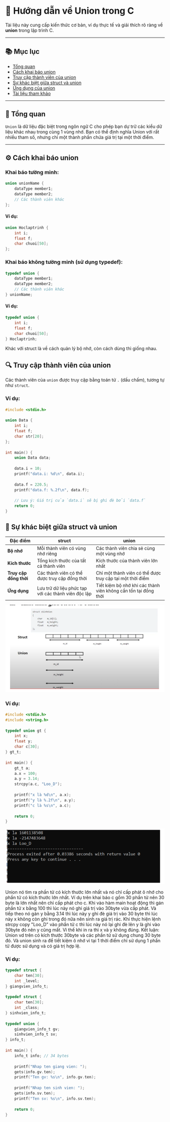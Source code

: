 # 📖 Hướng dẫn về Union trong C

Tài liệu này cung cấp kiến thức cơ bản, ví dụ thực tế và giải thích rõ ràng về **union** trong lập trình C.

---

## 📚 Mục lục

- [Tổng quan](#tổng-quan)
- [Cách khai báo union](#cách-khai-báo-union)
- [Truy cập thành viên của union](#truy-cập-thành-viên-của-union)
- [Sự khác biệt giữa struct và union](#sự-khác-biệt-giữa-struct-và-union)
- [Ứng dụng của union](#ứng-dụng-của-union)
- [Tài liệu tham khảo](#tài-liệu-tham-khảo)

---

## 🧠 Tổng quan

`Union` là dữ liệu đặc biệt trong ngôn ngữ C cho phép bạn dự trữ các kiểu dữ liệu khác nhau trong cùng 1 vùng nhớ. Bạn có thể định nghĩa Union với rất nhiều tham số, nhưng chỉ một thành phần chứa giá trị tại một thời điểm.

---

## ⚙️ Cách khai báo union

### Khai báo tường minh:
```c
union unionName {
    dataType member1;
    dataType member2;
    // Các thành viên khác
};
```
#### Ví dụ:
```C
union Hoclaptrinh {
    int i;
    float f;
    char chuoi[50];
};
```
### Khai báo không tường minh (sử dụng typedef):
```C
typedef union {
    dataType member1;
    dataType member2;
    // Các thành viên khác
} unionName;
```
#### Ví dụ:
```C
typedef union {
    int i;
    float f;
    char chuoi[50];
} Hoclaptrinh;
```
Khác với struct là về cách quản lý bộ nhớ, còn cách dùng thì giống nhau.

## 🔍 Truy cập thành viên của union
Các thành viên của `union` được truy cập bằng toán tử `.` (dấu chấm), tương tự như `struct`.
### Ví dụ:
```C
#include <stdio.h>

union Data {
    int i;
    float f;
    char str[20];
};

int main() {
    union Data data;

    data.i = 10;
    printf("data.i: %d\n", data.i);

    data.f = 220.5;
    printf("data.f: %.2f\n", data.f);

    // Lưu ý: Giá trị của `data.i` sẽ bị ghi đè bởi `data.f`
    return 0;
}
```
## 🔄 Sự khác biệt giữa struct và union
| **Đặc điểm**           | **struct**                          | **union**                          |
|-------------------------|--------------------------------------|-------------------------------------|
| **Bộ nhớ**             | Mỗi thành viên có vùng nhớ riêng    | Các thành viên chia sẻ cùng một vùng nhớ |
| **Kích thước**         | Tổng kích thước của tất cả thành viên | Kích thước của thành viên lớn nhất |
| **Truy cập đồng thời** | Các thành viên có thể được truy cập đồng thời | Chỉ một thành viên có thể được truy cập tại một thời điểm |
| **Ứng dụng**           | Lưu trữ dữ liệu phức tạp với các thành viên độc lập | Tiết kiệm bộ nhớ khi các thành viên không cần tồn tại đồng thời |

![alt text](image.png)
### Ví dụ:
```C
#include <stdio.h>
#include <string.h>

typedef union gt {
    int x;
    float y;
    char c[30];
} gt_t;

int main() {
    gt_t a;
    a.x = 100;
    a.y = 3.14;
    strcpy(a.c, "Loo_D");

    printf("x là %d\n", a.x);
    printf("y là %.2f\n", a.y);
    printf("c là %s\n", a.c);

    return 0;
}
```
![alt text](image-1.png)

Union nó tìm ra phần tử có kích thước lớn nhất và nó chỉ cấp phát ô nhớ cho phần tử có kích thước lớn nhất.
    Ví dụ trên khai báo c gồm 30 phần tử nên 30 byte là lớn nhất nên chỉ cấp phát cho c.
    Khi vào hàm main hoạt động thì gán phần tử x bằng 100 thì lúc này nó ghi giá trị vào 30byte vừa cấp phát. Và tiếp theo nó gán y bằng 3.14 thì lúc này y ghi đè giá trị vào 30 byte thì lúc này x không còn ghi trong đó nữa nên sinh ra giá trị rác.
    Khi thực hiện lệnh strcpy copy "Loo_D" vào phần tử c thì lúc này nó lại ghi đè lên y là ghi vào 30byte đó nên y cũng mất. Vì thế khi in ra thì x và y không đúng.
Kết luận: Union vd trên có kích thước 30byte và các phần tử sử dụng chung 30 byte đó. Và union sinh ra để tiết kiệm ô nhớ vì tại 1 thời điểm chỉ sử dụng 1 phần tử được sử dụng và có giá trị hợp lệ.
### Ví dụ: 
```C
typedef struct {
    char ten[30];
    int _level;
} giangvien_info_t;

typedef struct {
    char ten[30];
    int _class;
} sinhvien_info_t;

typedef union {
    giangvien_info_t gv;
    sinhvien_info_t sv;
} info_t;

int main() {
    info_t info; // 34 bytes

    printf("Nhap ten giang vien: ");
    gets(info.gv.ten);
    printf("Ten gv: %s\n", info.gv.ten);

    printf("Nhap ten sinh vien: ");
    gets(info.sv.ten);
    printf("Ten sv: %s\n", info.sv.ten);

    return 0;
}
```